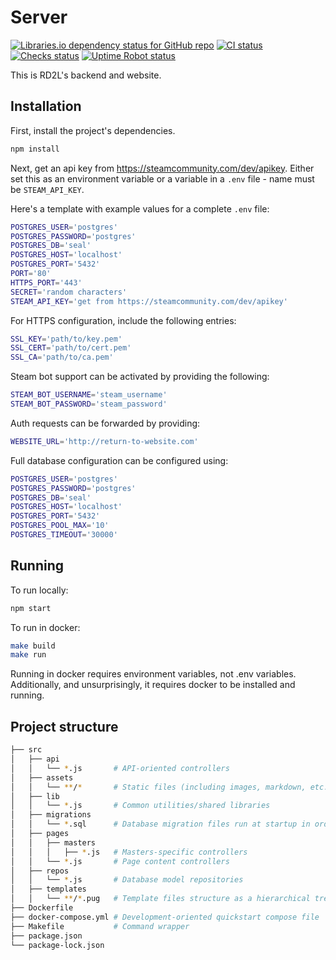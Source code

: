 # Server

[![Libraries.io dependency status for GitHub repo](https://img.shields.io/librariesio/github/hardytool/server?logo=npm&logoColor=FFFFFF)](https://libraries.io/github/hardytool/server/dependencies)
[![CI status](https://img.shields.io/github/actions/workflow/status/hardytool/server/node.js.yml?logo=github)](https://github.com/hardytool/server/actions/workflows/node.js.yml?query=branch%3Atrunk "View this project's CI run history")
[![Checks status](https://img.shields.io/github/checks-status/hardytool/server/trunk?logo=railway&label=deploy)](https://github.com/hardytool/server/commit/trunk)
[![Uptime Robot status](https://img.shields.io/uptimerobot/status/m787441842-04cf73902b7c489f45837dd0?logo=railway)](https://stats.uptimerobot.com/4zOmnCzkKJ)

This is RD2L's backend and website.

## Installation

First, install the project's dependencies.
```sh
npm install
```

Next, get an api key from https://steamcommunity.com/dev/apikey. Either set this
as an environment variable or a variable in a `.env` file - name must be
`STEAM_API_KEY`.

Here's a template with example values for a complete `.env` file:
```bash
POSTGRES_USER='postgres'
POSTGRES_PASSWORD='postgres'
POSTGRES_DB='seal'
POSTGRES_HOST='localhost'
POSTGRES_PORT='5432'
PORT='80'
HTTPS_PORT='443'
SECRET='random characters'
STEAM_API_KEY='get from https://steamcommunity.com/dev/apikey'
```

For HTTPS configuration, include the following entries:
```bash
SSL_KEY='path/to/key.pem'
SSL_CERT='path/to/cert.pem'
SSL_CA='path/to/ca.pem'
```

Steam bot support can be activated by providing the following:
```bash
STEAM_BOT_USERNAME='steam_username'
STEAM_BOT_PASSWORD='steam_password'
```

Auth requests can be forwarded by providing:
```bash
WEBSITE_URL='http://return-to-website.com'
```

Full database configuration can be configured using:
```bash
POSTGRES_USER='postgres'
POSTGRES_PASSWORD='postgres'
POSTGRES_DB='seal'
POSTGRES_HOST='localhost'
POSTGRES_PORT='5432'
POSTGRES_POOL_MAX='10'
POSTGRES_TIMEOUT='30000'
```

## Running

To run locally:
```sh
npm start
```

To run in docker:
```sh
make build
make run
```

Running in docker requires environment variables, not .env variables.
Additionally, and unsurprisingly, it requires docker to be installed and
running.

## Project structure
```bash
├── src
│   ├── api
│   │   └── *.js       # API-oriented controllers
│   ├── assets
│   │   └── **/*       # Static files (including images, markdown, etc.)
│   ├── lib
│   │   └── *.js       # Common utilities/shared libraries
│   ├── migrations
│   │   └── *.sql      # Database migration files run at startup in order starting from 001.sql
│   ├── pages
│   │   ├── masters
│   │   │   ├── *.js   # Masters-specific controllers
│   │   └── *.js       # Page content controllers
│   ├── repos
│   │   └── *.js       # Database model repositories
│   ├── templates
│   │   └── **/*.pug   # Template files structure as a hierarchical tree
├── Dockerfile
├── docker-compose.yml # Development-oriented quickstart compose file
├── Makefile           # Command wrapper
├── package.json
└── package-lock.json
```
